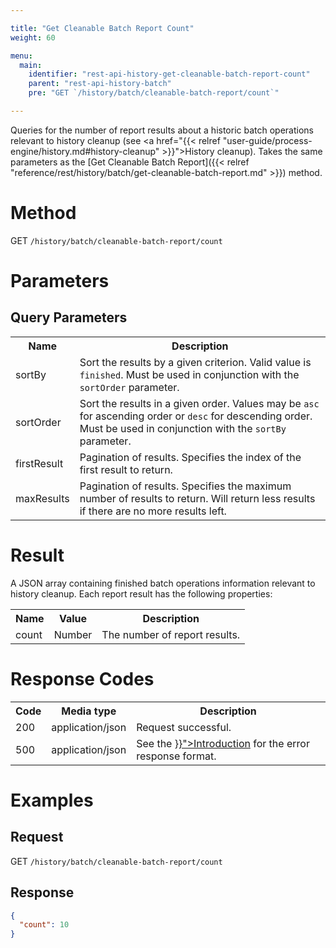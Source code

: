 ```yaml
---

title: "Get Cleanable Batch Report Count"
weight: 60

menu:
  main:
    identifier: "rest-api-history-get-cleanable-batch-report-count"
    parent: "rest-api-history-batch"
    pre: "GET `/history/batch/cleanable-batch-report/count`"

---
```


Queries for the number of report results about a historic batch operations relevant to history cleanup (see
<a href="{{< relref "user-guide/process-engine/history.md#history-cleanup" >}}">History cleanup</a>).
Takes the same parameters as the [Get Cleanable Batch Report]({{< relref "reference/rest/history/batch/get-cleanable-batch-report.md" >}}) method.

# Method

GET `/history/batch/cleanable-batch-report/count`

# Parameters

## Query Parameters

<table class="table table-striped">
  <tr>
    <th>Name</th>
    <th>Description</th>
  </tr>
  <tr>
    <td>sortBy</td>
    <td>Sort the results by a given criterion. Valid value is <code>finished</code>.
    Must be used in conjunction with the <code>sortOrder</code> parameter.</td>
  </tr>
  <tr>
    <td>sortOrder</td>
    <td>Sort the results in a given order. Values may be <code>asc</code> for ascending order or <code>desc</code> for descending order.
    Must be used in conjunction with the <code>sortBy</code> parameter.</td>
  </tr>
  <tr>
    <td>firstResult</td>
    <td>Pagination of results. Specifies the index of the first result to return.</td>
  </tr>
  <tr>
    <td>maxResults</td>
    <td>Pagination of results. Specifies the maximum number of results to return. Will return less results if there are no more results left.</td>
  </tr>
</table>


# Result

A JSON array containing finished batch operations information relevant to history cleanup. Each report result has the following properties:

<table class="table table-striped">
  <tr>
    <th>Name</th>
    <th>Value</th>
    <th>Description</th>
  </tr>
  <tr>
    <td>count</td>
    <td>Number</td>
    <td>The number of report results.</td>
  </tr>
</table>


# Response Codes

<table class="table table-striped">
  <tr>
    <th>Code</th>
    <th>Media type</th>
    <th>Description</th>
  </tr>
  <tr>
    <td>200</td>
    <td>application/json</td>
    <td>Request successful.</td>
  </tr>
  <tr>
    <td>500</td>
    <td>application/json</td>
    <td>See the <a href="{{< relref "reference/rest/overview/index.md#error-handling" >}}">Introduction</a> for the error response format.</td>
  </tr>
</table>

# Examples

## Request

GET `/history/batch/cleanable-batch-report/count`

## Response

```json
{
  "count": 10
}
```
